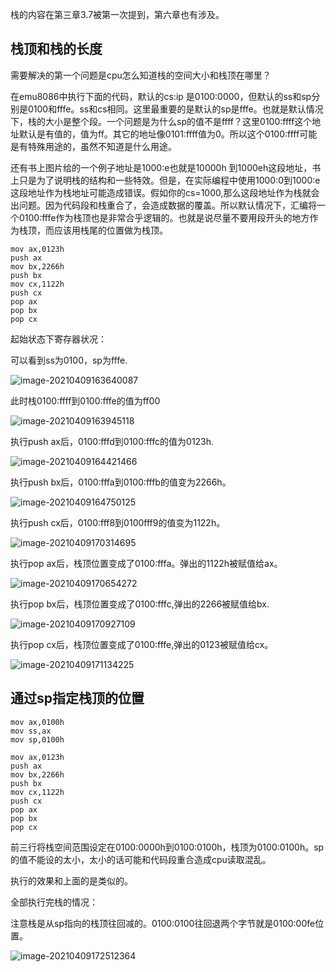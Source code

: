 

栈的内容在第三章3.7被第一次提到，第六章也有涉及。

## 栈顶和栈的长度

需要解决的第一个问题是cpu怎么知道栈的空间大小和栈顶在哪里？

在emu8086中执行下面的代码，默认的cs:ip 是0100:0000，但默认的ss和sp分别是0100和fffe。ss和cs相同。这里最重要的是默认的sp是fffe。也就是默认情况下，栈的大小是整个段。一个问题是为什么sp的值不是ffff？这里0100:ffff这个地址默认是有值的，值为ff。其它的地址像0101:ffff值为0。所以这个0100:ffff可能是有特殊用途的，虽然不知道是什么用途。

还有书上图片给的一个例子地址是1000:e也就是10000h 到1000eh这段地址，书上只是为了说明栈的结构和一些特效。但是，在实际编程中使用1000:0到1000:e这段地址作为栈地址可能造成错误。假如你的cs=1000,那么这段地址作为栈就会出问题。因为代码段和栈重合了，会造成数据的覆盖。所以默认情况下，汇编将一个0100:fffe作为栈顶也是非常合乎逻辑的。也就是说尽量不要用段开头的地方作为栈顶，而应该用栈尾的位置做为栈顶。

```assembly
mov ax,0123h
push ax
mov bx,2266h
push bx
mov cx,1122h
push cx
pop ax
pop bx
pop cx
```

起始状态下寄存器状况：

可以看到ss为0100，sp为fffe.

![image-20210409163640087](https://pics-note.oss-cn-hangzhou.aliyuncs.com/asm/image-20210409163640087.png)

此时栈0100:ffff到0100:fffe的值为ff00

![image-20210409163945118](../../.config/Typora/typora-user-images/image-20210409163945118.png)

执行push ax后，0100:fffd到0100:fffc的值为0123h.

![image-20210409164421466](https://pics-note.oss-cn-hangzhou.aliyuncs.com/asm/image-20210409164421466.png)

执行push bx后，0100:fffa到0100:fffb的值变为2266h。

![image-20210409164750125](https://pics-note.oss-cn-hangzhou.aliyuncs.com/asm/image-20210409164750125.png)

执行push cx后，0100:fff8到0100fff9的值变为1122h。

![image-20210409170314695](https://pics-note.oss-cn-hangzhou.aliyuncs.com/asm/image-20210409170314695.png)

执行pop ax后，栈顶位置变成了0100:fffa。弹出的1122h被赋值给ax。

![image-20210409170654272](https://pics-note.oss-cn-hangzhou.aliyuncs.com/asm/image-20210409170654272.png)

执行pop bx后，栈顶位置变成了0100:fffc,弹出的2266被赋值给bx.

![image-20210409170927109](https://pics-note.oss-cn-hangzhou.aliyuncs.com/asm/image-20210409170927109.png)

执行pop cx后，栈顶位置变成了0100:fffe,弹出的0123被赋值给cx。

![image-20210409171134225](https://pics-note.oss-cn-hangzhou.aliyuncs.com/asm/image-20210409171134225.png)

## 通过sp指定栈顶的位置

```assembly
mov ax,0100h
mov ss,ax
mov sp,0100h

mov ax,0123h
push ax
mov bx,2266h
push bx
mov cx,1122h
push cx
pop ax
pop bx
pop cx
```

前三行将栈空间范围设定在0100:0000h到0100:0100h，栈顶为0100:0100h。sp的值不能设的太小，太小的话可能和代码段重合造成cpu读取混乱。

执行的效果和上面的是类似的。

全部执行完栈的情况：

注意栈是从sp指向的栈顶往回减的。0100:0100往回退两个字节就是0100:00fe位置。

![image-20210409172512364](https://pics-note.oss-cn-hangzhou.aliyuncs.com/asm/image-20210409172512364.png)